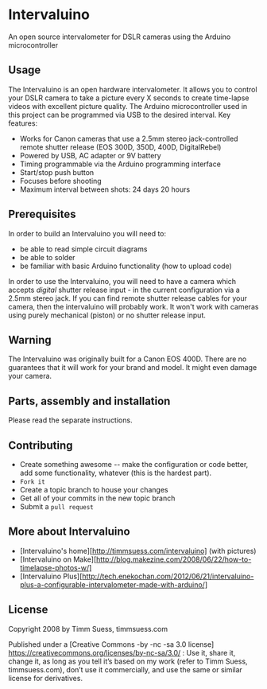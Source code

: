 Intervaluino
============
An open source intervalometer for DSLR cameras using the Arduino microcontroller

Usage
-----
The Intervaluino is an open hardware intervalometer. It allows you to control your DSLR camera to take a picture every X seconds to create time-lapse videos with excellent picture quality. The Arduino microcontroller used in this project can be programmed via USB to the desired interval. Key features:

* Works for Canon cameras that use a 2.5mm stereo jack-controlled remote shutter release (EOS 300D, 350D, 400D, DigitalRebel)
* Powered by USB, AC adapter or 9V battery
* Timing programmable via the Arduino programming interface
* Start/stop push button
* Focuses before shooting
* Maximum interval between shots: 24 days 20 hours

Prerequisites
-------------
In order to build an Intervaluino you will need to:

* be able to read simple circuit diagrams
* be able to solder
* be familiar with basic Arduino functionality (how to upload code)

In order to use the Intervaluino, you will need to have a camera which accepts *digital* shutter release input - in the current configuration via a 2.5mm stereo jack. If you can find remote shutter release cables for your camera, then the intervaluino will probably work. It won't work with cameras using purely mechanical (piston) or no shutter release input.

Warning
-------
The Intervaluino was originally built for a Canon EOS 400D. There are no guarantees that it will work for your brand and model. It might even damage your camera. 

Parts, assembly and installation
--------------------------------
Please read the separate instructions.

Contributing
------------
* Create something awesome -- make the configuration or code better, add some functionality, whatever (this is the hardest part).
* `Fork it`
* Create a topic branch to house your changes
* Get all of your commits in the new topic branch
* Submit a `pull request`

More about Intervaluino
-----------------------
* [Intervaluino's home][http://timmsuess.com/intervaluino] (with pictures)
* [Intervaluino on Make][http://blog.makezine.com/2008/06/22/how-to-timelapse-photos-w/]
* [Intervaluino Plus][http://tech.enekochan.com/2012/06/21/intervaluino-plus-a-configurable-intervalometer-made-with-arduino/]

License
-------
Copyright 2008 by Timm Suess, timmsuess.com

Published under a [Creative Commons -by -nc -sa 3.0 license] https://creativecommons.org/licenses/by-nc-sa/3.0/ : Use it, share it, change it, as long as you tell it’s based on my work (refer to Timm Suess, timmsuess.com), don’t use it commercially, and use the same or similar license for derivatives.